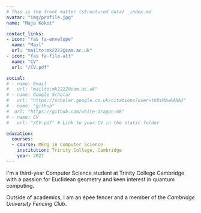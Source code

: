 ```yaml
---
# This is the front matter (structured data) _index.md
avatar: "img/profile.jpg"
name: "Maja Kokot"

contact_links:
- icon: "fas fa-envelope"
  name: "Mail"
  url: "mailto:mk2222@cam.ac.uk"
- icon: "fas fa-file-alt"
  name: "CV"
  url: "/CV.pdf"

social:
# - name: Email
#   url: "mailto:mk2222@cam.ac.uk"
# - name: Google Scholar
#   url: "https://scholar.google.co.uk/citations?user=tk0iMzwAAAAJ"
# - name: "github"
#  url: "https://github.com/white-dragon-mk"
# - name: CV
#   url: "/CV.pdf" # Link to your CV in the static folder

education:
  courses:
  - course: MEng in Computer Science
    institution: Trinity College, Cambridge
    year: 2027
---
```


I'm a third-year Computer Science student at Trinity College Cambridge
with a passion for Euclidean geometry and
 keen interest in quantum computing.

 Outside of academics, I am an  épée fencer and a member of the *Cambridge University Fencing Club*.

